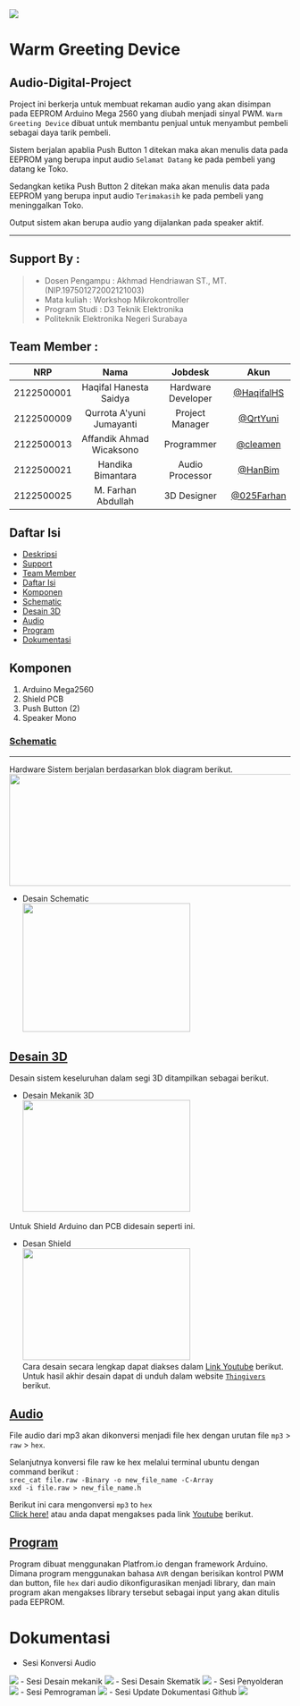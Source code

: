 <img src="assets/WARM_GREETING_DEVICE.png">

# Warm Greeting Device
## Audio-Digital-Project

Project ini berkerja untuk membuat rekaman audio yang akan disimpan pada EEPROM Arduino Mega 2560 yang diubah menjadi sinyal PWM. `Warm Greeting Device` dibuat untuk membantu penjual untuk menyambut pembeli sebagai daya tarik pembeli.
    
Sistem berjalan apablia Push Button 1 ditekan maka akan menulis data pada EEPROM yang berupa input audio `Selamat Datang` ke pada pembeli yang datang ke Toko. 
    
Sedangkan ketika Push Button 2 ditekan maka akan menulis data pada EEPROM yang berupa input audio `Terimakasih` ke pada pembeli yang meninggalkan Toko. 

Output sistem akan berupa audio yang dijalankan pada speaker aktif.

---

## Support By :
>- Dosen Pengampu : Akhmad Hendriawan ST., MT. (NIP.197501272002121003)
>- Mata kuliah : Workshop Mikrokontroller
>- Program Studi : D3 Teknik Elektronika
>- Politeknik Elektronika Negeri Surabaya<br>

## Team Member :
|      NRP      |       Nama      |    Jobdesk    |   Akun |
| :-----------:|:----------------:| :------------:| :-----:|
| 2122500001    | Haqifal Hanesta Saidya | Hardware Developer       | [@HaqifalHS](https://github.com/HaqifalHS)
| 2122500009    | Qurrota A'yuni Jumayanti        |   Project Manager | [@QrtYuni](https://github.com/QrtYuni)
| 2122500013    | Affandik Ahmad Wicaksono        |    Programmer      | [@cleamen](https://github.com/cleamen)
| 2122500021    | Handika Bimantara               | Audio Processor | [@HanBim](https://github.com/hanbima21)
| 2122500025    | M. Farhan Abdullah              | 3D Designer     | [@025Farhan](https://github.com/025Farhan)

## Daftar Isi 
- [Deskripsi](#warm-greeting-device)
- [Support](#support-by-)
- [Team Member](#team-member-)
- [Daftar Isi](#daftar-isi)
- [Komponen](#komponen)
- [Schematic](#schematic)
- [Desain 3D](#desain-3d)
- [Audio](#audio)
- [Program](#program)
- [Dokumentasi](#dokumentasi)

## Komponen
1. Arduino Mega2560
2. Shield PCB
3. Push Button (2)
4. Speaker Mono


### [Schematic](Schematic/Readme.md)
---
Hardware Sistem berjalan berdasarkan blok diagram berikut.<br>
<img src="assets/Blok_Diagram_Sistem.jpg" width="600" height="200"><br>
- Desain Schematic<br>
  <img src="assets/schematic.png" width="300" height="230">


## [Desain 3D](3D/Readme.md)
Desain sistem keseluruhan dalam segi 3D ditampilkan sebagai berikut.
- Desain Mekanik 3D<br>
  <img src="assets/Mekanik.png" width="300" height="200"><br>

Untuk Shield Arduino dan PCB didesain seperti ini.
- Desan Shield<br>
 <img src="3D/assets/Thingivers_3d.jpg" width="300" height="200"><br>
Cara desain secara lengkap dapat diakses dalam [Link Youtube](https://youtu.be/owjvlIGOzr0?feature=shared) berikut.
Untuk hasil akhir desain dapat di unduh dalam website [`Thingivers`](https://www.thingiverse.com/thing:6646095) berikut. 

## [Audio](Audio/Readme.md)
File audio dari mp3 akan dikonversi menjadi file hex dengan urutan file `mp3` > `raw` > `hex`.

Selanjutnya konversi file raw ke hex melalui terminal ubuntu dengan command berikut : <br>
`srec_cat file.raw -Binary -o new_file_name -C-Array`<br>
`xxd -i file.raw > new_file_name.h` <br>

Berikut ini cara mengonversi `mp3` to `hex` <br>
[Click here!](https://github.com/HaqifalHS/Audio-Digital-Project/assets/161258021/f7ce8587-4347-4032-91a0-f2add8da7c45) atau anda dapat mengakses pada link [Youtube](https://youtu.be/vvN2oGWzwE8) berikut.


## [Program](Program/main.cpp)
Program dibuat menggunakan Platfrom.io dengan framework Arduino. Dimana program menggunakan bahasa `AVR` dengan berisikan kontrol PWM dan button, file `hex` dari audio dikonfigurasikan menjadi library, dan main program akan mengakses library tersebut sebagai input yang akan ditulis pada EEPROM.

# Dokumentasi 
- Sesi Konversi Audio
 <img src="assets/Dokumentasi_audacity.jpg">
- Sesi Desain mekanik
<img src="assets/Dokumentasi_mekanik.jpg">
- Sesi Desain Skematik
<img src="assets/Dokumentasi_skematik.jpg">
- Sesi Penyolderan
<img src="assets/Dokumentasi_solder.jpg">
- Sesi Pemrograman
<img src="assets/Dokumentasi_pro..jpg">
- Sesi Update Dokumentasi Github
<img src="assets/Dokumentasi_readme.jpg">
